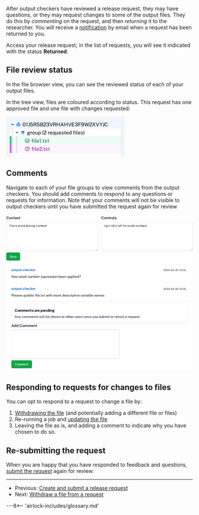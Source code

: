 After output checkers have reviewed a release request, they may have questions, or they may
request changes to some of the output files. They do this by *commenting* on the request, and
then *returning* it to the researcher. You will receive a [notification](../explanation/notifications.md)
by email when a request has been returned to you.

Access your release request; in the list of requests, you will see it indicated with the
status **Returned**.

## File review status

In the file browser view, you can see the reviewed status of each of your output files.

In the tree view, files are coloured according to status. This request has one approved
file and one file with changes requested:

![Tree for a returned request](../screenshots/returned_tree.png)


## Comments

Navigate to each of your file groups to view comments from the output checkers. You should add
comments to respond to any questions or requests for information. Note that your comments will
not be visible to output checkers until you have submitted the request again for review

![Tree for a returned request](../screenshots/returned_request_comments.png)


## Responding to requests for changes to files

You can opt to respond to a request to change a file by:

1. [Withdrawing the file](withdraw-file.md) (and potentially adding a different file or files)
2. Re-running a job and [updating the file](update-file-on-request.md)
3. Leaving the file as is, and adding a comment to indicate why you have chosen to do so.

## Re-submitting the request

When you are happy that you have responded to feedback and questions, 
[submit the request](create-and-submit-a-release-request.md#submit-the-request) again for review.


---
* Previous: [Create and submit a release request](create-and-submit-a-release-request.md)
* Next: [Withdraw a file from a request](withdraw-file.md)

---8<-- 'airlock-includes/glossary.md'

